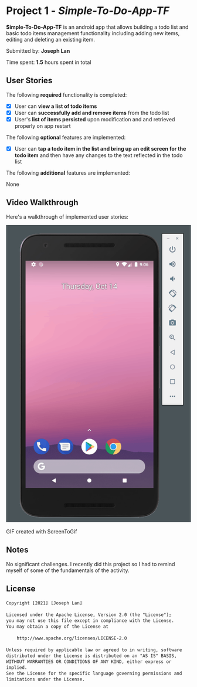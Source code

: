 # Project 1 - *Simple-To-Do-App-TF*

**Simple-To-Do-App-TF** is an android app that allows building a todo list and basic todo items management functionality including adding new items, editing and deleting an existing item.

Submitted by: **Joseph Lan**

Time spent: **1.5** hours spent in total

## User Stories

The following **required** functionality is completed:

* [x] User can **view a list of todo items**
* [x] User can **successfully add and remove items** from the todo list
* [x] User's **list of items persisted** upon modification and and retrieved properly on app restart

The following **optional** features are implemented:

* [x] User can **tap a todo item in the list and bring up an edit screen for the todo item** and then have any changes to the text reflected in the todo list

The following **additional** features are implemented:

None

## Video Walkthrough

Here's a walkthrough of implemented user stories:

<img src='RunningGif.gif' title='Video Walkthrough' width='' alt='Video Walkthrough' />

GIF created with ScreenToGif

## Notes

No significant challenges. I recently did this project so I had to remind myself of some of the fundamentals of the activity.

## License

    Copyright [2021] [Joseph Lan]

    Licensed under the Apache License, Version 2.0 (the "License");
    you may not use this file except in compliance with the License.
    You may obtain a copy of the License at

        http://www.apache.org/licenses/LICENSE-2.0

    Unless required by applicable law or agreed to in writing, software
    distributed under the License is distributed on an "AS IS" BASIS,
    WITHOUT WARRANTIES OR CONDITIONS OF ANY KIND, either express or implied.
    See the License for the specific language governing permissions and
    limitations under the License.
